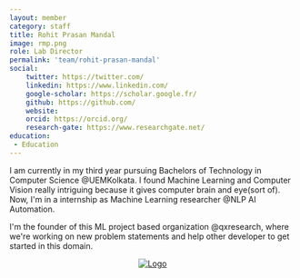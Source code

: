```yaml
---
layout: member
category: staff
title: Rohit Prasan Mandal
image: rmp.png
role: Lab Director
permalink: 'team/rohit-prasan-mandal'
social:
    twitter: https://twitter.com/
    linkedin: https://www.linkedin.com/
    google-scholar: https://scholar.google.fr/
    github: https://github.com/
    website:
    orcid: https://orcid.org/
    research-gate: https://www.researchgate.net/
education:
 - Education
---
```


I am currently in my third year pursuing Bachelors of Technology in Computer Science @UEMKolkata. I found Machine Learning and Computer Vision really intriguing because it gives computer brain and eye(sort of). Now, I'm in a internship as Machine Learning researcher @NLP AI Automation.

I'm the founder of this ML project based organization @qxresearch, where we're working on new problem statements and help other developer to get started in this domain.

<p align="center">
  <a href="https://qxresearch.github.io">
    <img src="https://raw.githubusercontent.com/qxresearch/qxresearch.github.io/main/images/Delete/giphy.gif" alt="Logo">
  </a>
</p>
